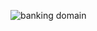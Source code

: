 ![banking domain](https://github.com/user-attachments/assets/7b0dcade-9ca1-4fc2-8529-0069841e7a41)


